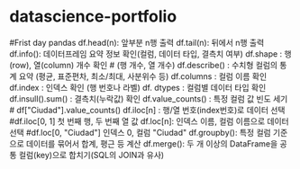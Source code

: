 # datascience-portfolio
#Frist day pandas
df.head(n): 앞부분 n행 출력
df.tail(n): 뒤에서 n행 출력
df.info(): 데이터프레임 요약 정보 확인(컬럼, 데이터 타입, 결측치 여부)
df.shape : 행(row), 열(column) 개수 확인 # (행 개수, 열 개수)
df.describe() : 수치형 컬럼의 통계 요약 (평균, 표준편차, 최소/최대, 사분위수 등)
df.columns : 컬럼 이름 확인
df.index : 인덱스 확인 (행 번호나 라벨)
df. dtypes : 컬럼별 데이터 타입 확인
df.insull().sum() : 결측치(누락값) 확인
df.value_counts() : 특정 컬럼 값 빈도 세기 # df["Ciudad"].value_counts()
df.iloc[n] : 행/열 번호(index번호)로 데이터 선택 #df.iloc[0, 1] 첫 번째 행, 두 번째 열 값
df.loc[n]: 인덱스 이름, 컬럼 이름으로 데이터 선택 #df.loc[0, "Ciudad"] 인덱스 0, 컬럼 "Ciudad"
df.groupby(): 특정 컬럼 기준으로 데이터를 묶어서 합계, 평근 등 계산
df.merge(): 두 개 이상의 DataFrame을 공통 컬럼(key)으로 합치기(SQL의 JOIN과 유사)
